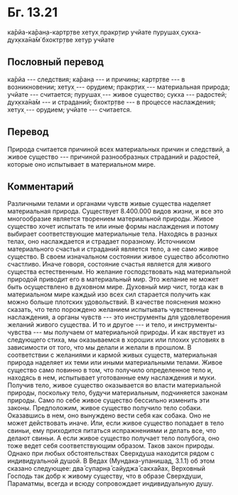 # Бг. 13.21

ка̄рйа-ка̄ран̣а-картр̣тве хетух̣ пракр̣тир учйате пурушах̣ сукха-дух̣кха̄на̄м̇
бхоктр̣тве хетур учйате

## Пословный перевод

ка̄рйа --- следствия; ка̄ран̣а --- и причины; картр̣тве --- в возникновении;
хетух̣ --- орудием; пракр̣тих̣ --- материальная природа; учйате ---
считается; пурушах̣ --- живое существо; сукха --- радостей; дух̣кха̄на̄м ---
и страданий; бхоктр̣тве --- в процессе наслаждения; хетух̣ --- орудием;
учйате --- считается.

## Перевод

Природа считается причиной всех материальных причин и следствий, а живое
существо --- причиной разнообразных страданий и радостей, которые оно
испытывает в материальном мире.

## Комментарий

Различными телами и органами чувств живые существа наделяет материальная
природа. Существует 8.400.000 видов жизни, и все это многообразие
является творением материальной природы. Живое существо хочет испытать
те или иные формы наслаждения и потому выбирает соответствующие
материальные тела. Находясь в разных телах, оно наслаждается и страдает
поразному. Источником материального счастья и страданий является тело, а
не само живое существо. В своем изначальном состоянии живое существо
абсолютно счастливо. Иначе говоря, состояние счастья является для живого
существа естественным. Но желание господствовать над материальной
природой приводит его в материальный мир. Это желание не может быть
осуществлено в духовном мире. Духовный мир чист, тогда как в
материальном мире каждый изо всех сил старается получить как можно
больше плотских удовольствий. В качестве пояснения можно сказать, что
тело порождено желанием испытывать чувственные наслаждения, а органы
чувств --- это инструменты для удовлетворения желаний живого существа. И
то и другое --- и тело, и инструменты-чувства --- мы получаем от
материальной природы. И как явствует из следующего стиха, мы оказываемся
в хороших или плохих условиях в зависимости от того, что мы делали и
желали в прошлом. В соответствии с желаниями и кармой живых существ,
материальная природа наделяет их теми или иными материальными телами.
Живое существо само повинно в том, что получило определенное тело и,
находясь в нем, испытывает уготованные ему наслаждения и муки. Получив
тело, живое существо оказывается во власти материальной природы,
поскольку тело, будучи материальным, подчиняется законам природы. Само
по себе живое существо бессильно изменить эти законы. Предположим, живое
существо получило тело собаки. Оказавшись в нем, оно вынуждено вести
себя как собака. Оно не может действовать иначе. Или, если живое
существо попадает в тело свиньи, ему приходится питаться испражнениями и
делать все, что делают свиньи. А если живое существо получает тело
полубога, оно тоже ведет себя соответствующим образом. Таков закон
природы. Однако при любых обстоятельствах Сверхдуша находится рядом с
индивидуальной душой. В Ведах (Мундака-упанишад, 3.1.1) об этом сказано
следующее: два̄ супарн̣а̄ сайуджа̄ сакха̄йах̣. Верховный Господь так добр к
живому существу, что в образе Сверхдуши, Параматмы, всегда и всюду
сопровождает индивидуальную душу.
